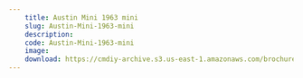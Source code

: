 ```yaml
---
    title: Austin Mini 1963 mini
    slug: Austin-Mini-1963-mini
    description:
    code: Austin-Mini-1963-mini
    image:
    download: https://cmdiy-archive.s3.us-east-1.amazonaws.com/brochures/documents/Austin+Mini+1963+mini.pdf
---
```

<!-- Content of the page -->

##
        